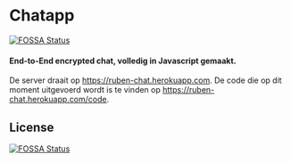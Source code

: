 # Chatapp
[![FOSSA Status](https://app.fossa.com/api/projects/git%2Bgithub.com%2FRubenNL%2Fchatapp.svg?type=shield)](https://app.fossa.com/projects/git%2Bgithub.com%2FRubenNL%2Fchatapp?ref=badge_shield)


#### End-to-End encrypted chat, volledig in Javascript gemaakt.

De server draait op https://ruben-chat.herokuapp.com. De code die op dit moment uitgevoerd wordt is te vinden op https://ruben-chat.herokuapp.com/code.


## License
[![FOSSA Status](https://app.fossa.com/api/projects/git%2Bgithub.com%2FRubenNL%2Fchatapp.svg?type=large)](https://app.fossa.com/projects/git%2Bgithub.com%2FRubenNL%2Fchatapp?ref=badge_large)